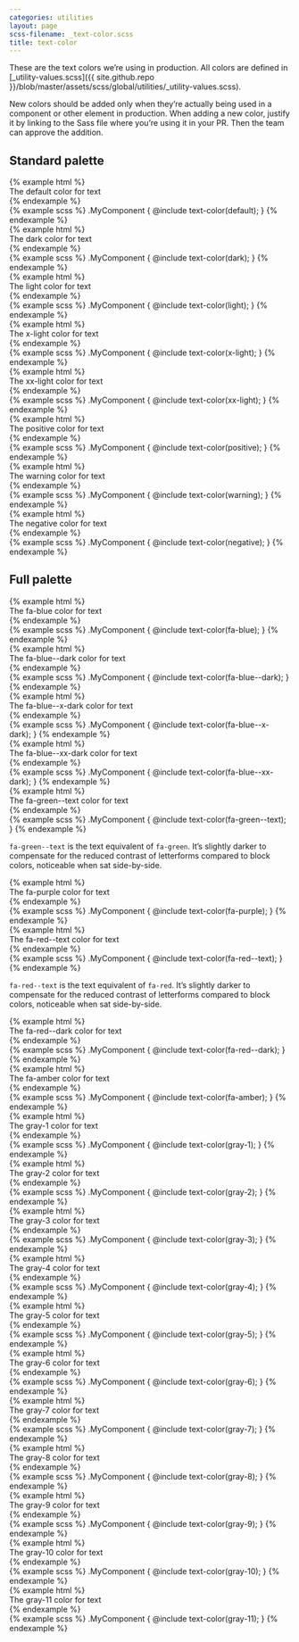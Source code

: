 ```yaml
---
categories: utilities
layout: page
scss-filename: _text-color.scss
title: text-color
---
```


These are the text colors we’re using in production. All colors are defined in [_utility-values.scss]({{ site.github.repo }}/blob/master/assets/scss/global/utilities/_utility-values.scss).

New colors should be added only when they’re actually being used in a component or other element in production. When adding a new color, justify it by linking to the Sass file where you’re using it in your PR. Then the team can approve the addition.

## Standard palette

<div class="DocsExample DocsExample--grouped DocsExample--labelUtilityClasses">
{% example html %}
<div class="u-text-color--default">
  The default color for text
</div>
{% endexample %}
</div>

<div class="DocsExample DocsExample--labelMixins DocsExample--renderHidden">
{% example scss %}
.MyComponent {
  @include text-color(default);
}
{% endexample %}
</div>


<div class="DocsExample DocsExample--grouped DocsExample--labelUtilityClasses">
{% example html %}
<div class="u-text-color--dark">
  The dark color for text
</div>
{% endexample %}
</div>

<div class="DocsExample DocsExample--labelMixins DocsExample--renderHidden">
{% example scss %}
.MyComponent {
  @include text-color(dark);
}
{% endexample %}
</div>


<div class="DocsExample DocsExample--grouped DocsExample--labelUtilityClasses">
{% example html %}
<div class="u-text-color--light">
  The light color for text
</div>
{% endexample %}
</div>

<div class="DocsExample DocsExample--labelMixins DocsExample--renderHidden">
{% example scss %}
.MyComponent {
  @include text-color(light);
}
{% endexample %}
</div>


<div class="DocsExample DocsExample--grouped DocsExample--labelUtilityClasses">
{% example html %}
<div class="u-text-color--x-light">
  The x-light color for text
</div>
{% endexample %}
</div>

<div class="DocsExample DocsExample--labelMixins DocsExample--renderHidden">
{% example scss %}
.MyComponent {
  @include text-color(x-light);
}
{% endexample %}
</div>


<div class="DocsExample DocsExample--grouped DocsExample--labelUtilityClasses">
{% example html %}
<div class="u-text-color--xx-light">
  The xx-light color for text
</div>
{% endexample %}
</div>

<div class="DocsExample DocsExample--labelMixins DocsExample--renderHidden">
{% example scss %}
.MyComponent {
  @include text-color(xx-light);
}
{% endexample %}
</div>


<div class="DocsExample DocsExample--grouped DocsExample--labelUtilityClasses">
{% example html %}
<div class="u-text-color--positive">
  The positive color for text
</div>
{% endexample %}
</div>

<div class="DocsExample DocsExample--labelMixins DocsExample--renderHidden">
{% example scss %}
.MyComponent {
  @include text-color(positive);
}
{% endexample %}
</div>


<div class="DocsExample DocsExample--grouped DocsExample--labelUtilityClasses">
{% example html %}
<div class="u-text-color--warning">
  The warning color for text
</div>
{% endexample %}
</div>

<div class="DocsExample DocsExample--labelMixins DocsExample--renderHidden">
{% example scss %}
.MyComponent {
  @include text-color(warning);
}
{% endexample %}
</div>


<div class="DocsExample DocsExample--grouped DocsExample--labelUtilityClasses">
{% example html %}
<div class="u-text-color--negative">
  The negative color for text
</div>
{% endexample %}
</div>

<div class="DocsExample DocsExample--labelMixins DocsExample--renderHidden">
{% example scss %}
.MyComponent {
  @include text-color(negative);
}
{% endexample %}
</div>


## Full palette

<div class="DocsExample DocsExample--grouped DocsExample--labelUtilityClasses">
{% example html %}
<div class="u-text-color--fa-blue">
  The fa-blue color for text
</div>
{% endexample %}
</div>

<div class="DocsExample DocsExample--labelMixins DocsExample--renderHidden">
{% example scss %}
.MyComponent {
  @include text-color(fa-blue);
}
{% endexample %}
</div>


<div class="DocsExample DocsExample--grouped DocsExample--labelUtilityClasses">
{% example html %}
<div class="u-text-color--fa-blue--dark">
  The fa-blue--dark color for text
</div>
{% endexample %}
</div>

<div class="DocsExample DocsExample--labelMixins DocsExample--renderHidden">
{% example scss %}
.MyComponent {
  @include text-color(fa-blue--dark);
}
{% endexample %}
</div>


<div class="DocsExample DocsExample--grouped DocsExample--labelUtilityClasses">
{% example html %}
<div class="u-text-color--fa-blue--x-dark">
  The fa-blue--x-dark color for text
</div>
{% endexample %}
</div>

<div class="DocsExample DocsExample--labelMixins DocsExample--renderHidden">
{% example scss %}
.MyComponent {
  @include text-color(fa-blue--x-dark);
}
{% endexample %}
</div>


<div class="DocsExample DocsExample--grouped DocsExample--labelUtilityClasses">
{% example html %}
<div class="u-text-color--fa-blue--xx-dark">
  The fa-blue--xx-dark color for text
</div>
{% endexample %}
</div>

<div class="DocsExample DocsExample--labelMixins DocsExample--renderHidden">
{% example scss %}
.MyComponent {
  @include text-color(fa-blue--xx-dark);
}
{% endexample %}
</div>


<div class="DocsExample DocsExample--grouped DocsExample--labelUtilityClasses">
{% example html %}
<div class="u-text-color--fa-green--text">
  The fa-green--text color for text
</div>
{% endexample %}
</div>

<div class="DocsExample DocsExample--labelMixins DocsExample--renderHidden">
{% example scss %}
.MyComponent {
  @include text-color(fa-green--text);
}
{% endexample %}
</div>

`fa-green--text` is the text equivalent of `fa-green`. It’s slightly darker to compensate for the reduced contrast of letterforms compared to block colors, noticeable when sat side-by-side.


<div class="DocsExample DocsExample--grouped DocsExample--labelUtilityClasses">
{% example html %}
<div class="u-text-color--fa-purple">
  The fa-purple color for text
</div>
{% endexample %}
</div>

<div class="DocsExample DocsExample--labelMixins DocsExample--renderHidden">
{% example scss %}
.MyComponent {
  @include text-color(fa-purple);
}
{% endexample %}
</div>


<div class="DocsExample DocsExample--grouped DocsExample--labelUtilityClasses">
{% example html %}
<div class="u-text-color--fa-red--text">
  The fa-red--text color for text
</div>
{% endexample %}
</div>

<div class="DocsExample DocsExample--labelMixins DocsExample--renderHidden">
{% example scss %}
.MyComponent {
  @include text-color(fa-red--text);
}
{% endexample %}
</div>

`fa-red--text` is the text equivalent of `fa-red`. It’s slightly darker to compensate for the reduced contrast of letterforms compared to block colors, noticeable when sat side-by-side.


<div class="DocsExample DocsExample--grouped DocsExample--labelUtilityClasses">
{% example html %}
<div class="u-text-color--fa-red--dark">
  The fa-red--dark color for text
</div>
{% endexample %}
</div>

<div class="DocsExample DocsExample--labelMixins DocsExample--renderHidden">
{% example scss %}
.MyComponent {
  @include text-color(fa-red--dark);
}
{% endexample %}
</div>


<div class="DocsExample DocsExample--grouped DocsExample--labelUtilityClasses">
{% example html %}
<div class="u-text-color--fa-amber">
  The fa-amber color for text
</div>
{% endexample %}
</div>

<div class="DocsExample DocsExample--labelMixins DocsExample--renderHidden">
{% example scss %}
.MyComponent {
  @include text-color(fa-amber);
}
{% endexample %}
</div>


<div class="DocsExample DocsExample--grouped DocsExample--labelUtilityClasses">
{% example html %}
<div class="u-text-color--gray-1">
  The gray-1 color for text
</div>
{% endexample %}
</div>

<div class="DocsExample DocsExample--labelMixins DocsExample--renderHidden">
{% example scss %}
.MyComponent {
  @include text-color(gray-1);
}
{% endexample %}
</div>


<div class="DocsExample DocsExample--grouped DocsExample--labelUtilityClasses">
{% example html %}
<div class="u-text-color--gray-2">
  The gray-2 color for text
</div>
{% endexample %}
</div>

<div class="DocsExample DocsExample--labelMixins DocsExample--renderHidden">
{% example scss %}
.MyComponent {
  @include text-color(gray-2);
}
{% endexample %}
</div>


<div class="DocsExample DocsExample--grouped DocsExample--labelUtilityClasses">
{% example html %}
<div class="u-text-color--gray-3">
  The gray-3 color for text
</div>
{% endexample %}
</div>

<div class="DocsExample DocsExample--labelMixins DocsExample--renderHidden">
{% example scss %}
.MyComponent {
  @include text-color(gray-3);
}
{% endexample %}
</div>


<div class="DocsExample DocsExample--grouped DocsExample--labelUtilityClasses">
{% example html %}
<div class="u-text-color--gray-4">
  The gray-4 color for text
</div>
{% endexample %}
</div>

<div class="DocsExample DocsExample--labelMixins DocsExample--renderHidden">
{% example scss %}
.MyComponent {
  @include text-color(gray-4);
}
{% endexample %}
</div>


<div class="DocsExample DocsExample--grouped DocsExample--labelUtilityClasses">
{% example html %}
<div class="u-text-color--gray-5">
  The gray-5 color for text
</div>
{% endexample %}
</div>

<div class="DocsExample DocsExample--labelMixins DocsExample--renderHidden">
{% example scss %}
.MyComponent {
  @include text-color(gray-5);
}
{% endexample %}
</div>


<div class="DocsExample DocsExample--grouped DocsExample--labelUtilityClasses">
{% example html %}
<div class="u-text-color--gray-6">
  The gray-6 color for text
</div>
{% endexample %}
</div>

<div class="DocsExample DocsExample--labelMixins DocsExample--renderHidden">
{% example scss %}
.MyComponent {
  @include text-color(gray-6);
}
{% endexample %}
</div>


<div class="DocsExample DocsExample--grouped DocsExample--labelUtilityClasses">
{% example html %}
<div class="u-text-color--gray-7">
  The gray-7 color for text
</div>
{% endexample %}
</div>

<div class="DocsExample DocsExample--labelMixins DocsExample--renderHidden">
{% example scss %}
.MyComponent {
  @include text-color(gray-7);
}
{% endexample %}
</div>


<div class="DocsExample DocsExample--grouped DocsExample--labelUtilityClasses">
{% example html %}
<div class="u-text-color--gray-8">
  The gray-8 color for text
</div>
{% endexample %}
</div>

<div class="DocsExample DocsExample--labelMixins DocsExample--renderHidden">
{% example scss %}
.MyComponent {
  @include text-color(gray-8);
}
{% endexample %}
</div>


<div class="DocsExample DocsExample--grouped DocsExample--labelUtilityClasses">
{% example html %}
<div class="u-text-color--gray-9">
  The gray-9 color for text
</div>
{% endexample %}
</div>

<div class="DocsExample DocsExample--labelMixins DocsExample--renderHidden">
{% example scss %}
.MyComponent {
  @include text-color(gray-9);
}
{% endexample %}
</div>


<div class="DocsExample DocsExample--grouped DocsExample--labelUtilityClasses">
{% example html %}
<div class="u-text-color--gray-10">
  The gray-10 color for text
</div>
{% endexample %}
</div>

<div class="DocsExample DocsExample--labelMixins DocsExample--renderHidden">
{% example scss %}
.MyComponent {
  @include text-color(gray-10);
}
{% endexample %}
</div>


<div class="DocsExample DocsExample--grouped DocsExample--labelUtilityClasses">
{% example html %}
<div class="u-text-color--gray-11">
  The gray-11 color for text
</div>
{% endexample %}
</div>

<div class="DocsExample DocsExample--labelMixins DocsExample--renderHidden">
{% example scss %}
.MyComponent {
  @include text-color(gray-11);
}
{% endexample %}
</div>
